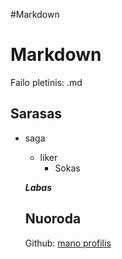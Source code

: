 #Markdown
# Markdown

Failo pletinis: .md

## Sarasas

- saga
    - liker
        - Sokas
 

  _**Labas**_

  ## Nuoroda

  Github: [mano profilis](https://github.com/Slim-Solo)

